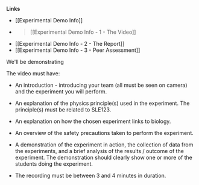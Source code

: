 **Links**
- [[Experimental Demo Info]] 
- > [[Experimental Demo Info - 1 - The Video]] 
- [[Experimental Demo Info - 2 - The Report]] 
- [[Experimental Demo Info - 3 - Peer Assessment]] 


We'll be demonstrating 


The video must have:
- An introduction - introducing your team (all must be seen on camera) and the experiment you will perform.
- An explanation of the physics principle(s) used in the experiment. The principle(s) must be related to SLE123.

- An explanation on how the chosen experiment links to biology.
- An overview of the safety precautions taken to perform the experiment.
- A demonstration of the experiment in action, the collection of data from the experiments, and a brief analysis of the results / outcome of the experiment. The demonstration should clearly show one or more of the students doing the experiment.
- The recording must be between 3 and 4 minutes in duration.
